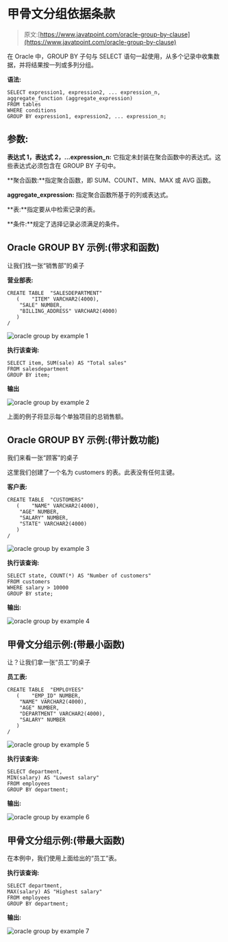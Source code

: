 # 甲骨文分组依据条款

> 原文:[https://www.javatpoint.com/oracle-group-by-clause](https://www.javatpoint.com/oracle-group-by-clause)

在 Oracle 中，GROUP BY 子句与 SELECT 语句一起使用，从多个记录中收集数据，并将结果按一列或多列分组。

**语法:**

```
SELECT expression1, expression2, ... expression_n, 
aggregate_function (aggregate_expression)
FROM tables
WHERE conditions
GROUP BY expression1, expression2, ... expression_n; 

```

## 参数:

**表达式 1，表达式 2，...expression_n:** 它指定未封装在聚合函数中的表达式。这些表达式必须包含在 GROUP BY 子句中。

**聚合函数:**指定聚合函数，即 SUM、COUNT、MIN、MAX 或 AVG 函数。

**aggregate_expression:** 指定聚合函数所基于的列或表达式。

**表:**指定要从中检索记录的表。

**条件:**规定了选择记录必须满足的条件。

## Oracle GROUP BY 示例:(带求和函数)

让我们找一张“销售部”的桌子

**营业部表:**

```
CREATE TABLE  "SALESDEPARTMENT" 
   (	"ITEM" VARCHAR2(4000), 
	"SALE" NUMBER, 
	"BILLING_ADDRESS" VARCHAR2(4000)
   )
/

```

![oracle group by example 1](../Images/c6d49cb0251c067e0c9ff7fb95786f1e.png)

**执行该查询:**

```
SELECT item, SUM(sale) AS "Total sales"
FROM salesdepartment
GROUP BY item;

```

**输出**

![oracle group by example 2](../Images/92d7f1811bf891b4bf527a8ddaf95674.png)

上面的例子将显示每个单独项目的总销售额。

## Oracle GROUP BY 示例:(带计数功能)

我们来看一张“顾客”的桌子

这里我们创建了一个名为 customers 的表。此表没有任何主键。

**客户表:**

```
CREATE TABLE  "CUSTOMERS" 
   (	"NAME" VARCHAR2(4000), 
	"AGE" NUMBER, 
	"SALARY" NUMBER, 
	"STATE" VARCHAR2(4000)
   )
/

```

![oracle group by example 3](../Images/be310d400bc871532fd5bedd307d9912.png)

**执行该查询:**

```
SELECT state, COUNT(*) AS "Number of customers"
FROM customers
WHERE salary > 10000
GROUP BY state;

```

**输出:**

![oracle group by example 4](../Images/aa60a6159910cc8e77e76afe970ce574.png)

## 甲骨文分组示例:(带最小函数)

让？让我们拿一张“员工”的桌子

**员工表:**

```
CREATE TABLE  "EMPLOYEES" 
   (	"EMP_ID" NUMBER, 
	"NAME" VARCHAR2(4000), 
	"AGE" NUMBER, 
	"DEPARTMENT" VARCHAR2(4000), 
	"SALARY" NUMBER
   )
/

```

![oracle group by example 5](../Images/9464233c182cb0832c50795fbcdd31bd.png)

**执行该查询:**

```
SELECT department, 
MIN(salary) AS "Lowest salary"
FROM employees
GROUP BY department;

```

**输出:**

![oracle group by example 6](../Images/f75404526cde25239fa226198befc1f1.png)

## 甲骨文分组示例:(带最大函数)

在本例中，我们使用上面给出的“员工”表。

**执行该查询:**

```
SELECT department,
MAX(salary) AS "Highest salary"
FROM employees
GROUP BY department;

```

**输出:**

![oracle group by example 7](../Images/a9135a094d499a88a1f419eb61b7b1dd.png)